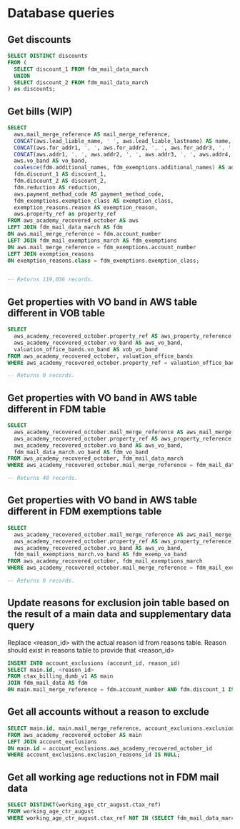 # Database queries

## Get discounts

```sql
SELECT DISTINCT discounts
FROM (
  SELECT discount_1 FROM fdm_mail_data_march
  UNION
  SELECT discount_2 FROM fdm_mail_data_march
) as discounts;
```

## Get bills (WIP)

```sql
SELECT
  aws.mail_merge_reference AS mail_merge_reference,
  CONCAT(aws.lead_liable_name, ' ', aws.lead_liable_lastname) AS name,
  CONCAT(aws.for_addr1, ', ', aws.for_addr2, ', ', aws.for_addr3, ', ', aws.for_addr4, ', ', aws.for_postcode) AS forwarding_address,
  CONCAT(aws.addr1, ', ', aws.addr2, ', ', aws.addr3, ', ', aws.addr4, ', ', aws.postcode) AS property_address,
  aws.vo_band AS vo_band,
  coalesce(fdm.additional_names, fdm_exemptions.additional_names) AS additional_names,
  fdm.discount_1 AS discount_1,
  fdm.discount_2 AS discount_2,
  fdm.reduction AS reduction,
  aws.payment_method_code AS payment_method_code,
  fdm_exemptions.exemption_class AS exemption_class,
  exemption_reasons.reason AS exemption_reason,
  aws.property_ref as property_ref
FROM aws_academy_recovered_october AS aws
LEFT JOIN fdm_mail_data_march AS fdm
ON aws.mail_merge_reference = fdm.account_number
LEFT JOIN fdm_mail_exemptions_march AS fdm_exemptions
ON aws.mail_merge_reference = fdm_exemptions.account_number
LEFT JOIN exemption_reasons
ON exemption_reasons.class = fdm_exemptions.exemption_class;


-- Returns 119,036 records.
```

## Get properties with VO band in AWS table different in VOB table

```sql
SELECT
  aws_academy_recovered_october.property_ref AS aws_property_reference,
  aws_academy_recovered_october.vo_band AS aws_vo_band,
  valuation_office_bands.vo_band AS vob_vo_band
FROM aws_academy_recovered_october, valuation_office_bands
WHERE aws_academy_recovered_october.property_ref = valuation_office_bands.property_ref AND aws_academy_recovered_october.vo_band <> valuation_office_bands.vo_band;

-- Returns 0 records.
```

## Get properties with VO band in AWS table different in FDM table

```sql
SELECT
  aws_academy_recovered_october.mail_merge_reference AS aws_mail_merge_reference,
  aws_academy_recovered_october.property_ref AS aws_property_reference,
  aws_academy_recovered_october.vo_band AS aws_vo_band,
  fdm_mail_data_march.vo_band AS fdm_vo_band
FROM aws_academy_recovered_october, fdm_mail_data_march
WHERE aws_academy_recovered_october.mail_merge_reference = fdm_mail_data_march.account_number AND aws_academy_recovered_october.vo_band <> fdm_mail_data_march.vo_band;

-- Returns 48 records.
```

## Get properties with VO band in AWS table different in FDM exemptions table

```sql
SELECT
  aws_academy_recovered_october.mail_merge_reference AS aws_mail_merge_reference,
  aws_academy_recovered_october.property_ref AS aws_property_reference,
  aws_academy_recovered_october.vo_band AS aws_vo_band,
  fdm_mail_exemptions_march.vo_band AS fdm_exemp_vo_band
FROM aws_academy_recovered_october, fdm_mail_exemptions_march
WHERE aws_academy_recovered_october.mail_merge_reference = fdm_mail_exemptions_march.account_number AND aws_academy_recovered_october.vo_band <> fdm_mail_exemptions_march.vo_band;

-- Returns 0 records.
```

## Update reasons for exclusion join table based on the result of a main data and supplementary data query

Replace <reason_id> with the actual reason id from reasons table. Reason should exist in reasons table to provide that <reason_id>

```sql
INSERT INTO account_exclusions (account_id, reason_id)
SELECT main.id, <reason_id>
FROM ctax_billing_dumb_v1 AS main
JOIN fdm_mail_data AS fdm
ON main.mail_merge_reference = fdm.account_number AND fdm.discount_1 IS NOT NULL;
```

## Get all accounts without a reason to exclude

```sql
SELECT main.id, main.mail_merge_reference, account_exclusions.exclusion_reasons_id
FROM aws_academy_recovered_october AS main
LEFT JOIN account_exclusions
ON main.id = account_exclusions.aws_academy_recovered_october_id
WHERE account_exclusions.exclusion_reasons_id IS NULL;
```

## Get all working age reductions not in FDM mail data

```sql
SELECT DISTINCT(working_age_ctr_august.ctax_ref)
FROM working_age_ctr_august
WHERE working_age_ctr_august.ctax_ref NOT IN (SELECT fdm_mail_data_march.account_number FROM fdm_mail_data_march WHERE fdm_mail_data_march.reduction IS NOT NULL);
```
